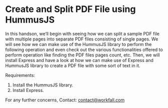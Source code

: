 # Create and Split PDF File using HummusJS

In this handson, we’ll begin with seeing how we can split a sample PDF file with multiple pages into separate PDF files consisting of single pages. We will see how we can make use of the HummusJS library to perform the following operation and even check out the various functionalities offered to perform operation like finding the PDF files pages count, etc. Then, we will install Express and have a look at how we can make use of Express and HummusJS library to create a PDF file with some sort of text in it.

Requirements:

1. Install the HummusJS library.
2. Install Express.

For any further concerns, Contact: contact@workfall.com
